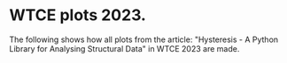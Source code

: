 <h1 align = "Left">WTCE plots 2023.</h1>


The following shows how all plots from the article:
"Hysteresis - A Python Library for Analysing Structural Data"
in WTCE 2023 are made.
